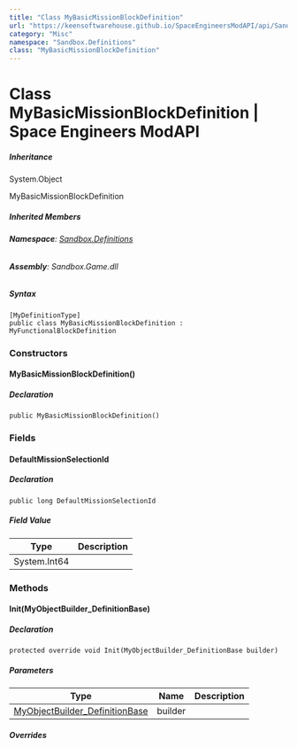 ```yaml
---
title: "Class MyBasicMissionBlockDefinition"
url: "https://keensoftwarehouse.github.io/SpaceEngineersModAPI/api/Sandbox.Definitions.MyBasicMissionBlockDefinition.html"
category: "Misc"
namespace: "Sandbox.Definitions"
class: "MyBasicMissionBlockDefinition"
---
```


# Class MyBasicMissionBlockDefinition | Space Engineers ModAPI

##### Inheritance

System.Object

MyBasicMissionBlockDefinition

##### Inherited Members

###### **Namespace**: [Sandbox.Definitions](https://keensoftwarehouse.github.io/SpaceEngineersModAPI/api/Sandbox.Definitions.html)

###### **Assembly**: Sandbox.Game.dll

##### Syntax

```
[MyDefinitionType]
public class MyBasicMissionBlockDefinition : MyFunctionalBlockDefinition
```

### Constructors

#### MyBasicMissionBlockDefinition()

##### Declaration

```
public MyBasicMissionBlockDefinition()
```

### Fields

#### DefaultMissionSelectionId

##### Declaration

```
public long DefaultMissionSelectionId
```

##### Field Value

| Type | Description |
| --- | --- |
| System.Int64 |     |

### Methods

#### Init(MyObjectBuilder\_DefinitionBase)

##### Declaration

```
protected override void Init(MyObjectBuilder_DefinitionBase builder)
```

##### Parameters

| Type | Name | Description |
| --- | --- | --- |
| [MyObjectBuilder\_DefinitionBase](https://keensoftwarehouse.github.io/SpaceEngineersModAPI/api/VRage.Game.MyObjectBuilder_DefinitionBase.html) | builder |     |

##### Overrides